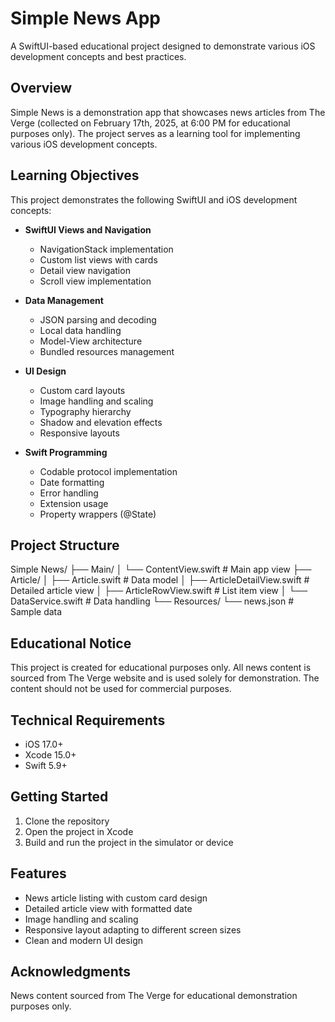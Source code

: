 # Simple News App

A SwiftUI-based educational project designed to demonstrate various iOS development concepts and best practices.

## Overview

Simple News is a demonstration app that showcases news articles from The Verge (collected on February 17th, 2025, at 6:00 PM for educational purposes only). The project serves as a learning tool for implementing various iOS development concepts.

## Learning Objectives

This project demonstrates the following SwiftUI and iOS development concepts:

- **SwiftUI Views and Navigation**
  - NavigationStack implementation
  - Custom list views with cards
  - Detail view navigation
  - Scroll view implementation

- **Data Management**
  - JSON parsing and decoding
  - Local data handling
  - Model-View architecture
  - Bundled resources management

- **UI Design**
  - Custom card layouts
  - Image handling and scaling
  - Typography hierarchy
  - Shadow and elevation effects
  - Responsive layouts

- **Swift Programming**
  - Codable protocol implementation
  - Date formatting
  - Error handling
  - Extension usage
  - Property wrappers (@State)

## Project Structure 

Simple News/
├── Main/
│ └── ContentView.swift # Main app view
├── Article/
│ ├── Article.swift # Data model
│ ├── ArticleDetailView.swift # Detailed article view
│ ├── ArticleRowView.swift # List item view
│ └── DataService.swift # Data handling
└── Resources/
└── news.json # Sample data

## Educational Notice

This project is created for educational purposes only. All news content is sourced from The Verge website and is used solely for demonstration. The content should not be used for commercial purposes.

## Technical Requirements

- iOS 17.0+
- Xcode 15.0+
- Swift 5.9+

## Getting Started

1. Clone the repository
2. Open the project in Xcode
3. Build and run the project in the simulator or device

## Features

- News article listing with custom card design
- Detailed article view with formatted date
- Image handling and scaling
- Responsive layout adapting to different screen sizes
- Clean and modern UI design

## Acknowledgments

News content sourced from The Verge for educational demonstration purposes only.